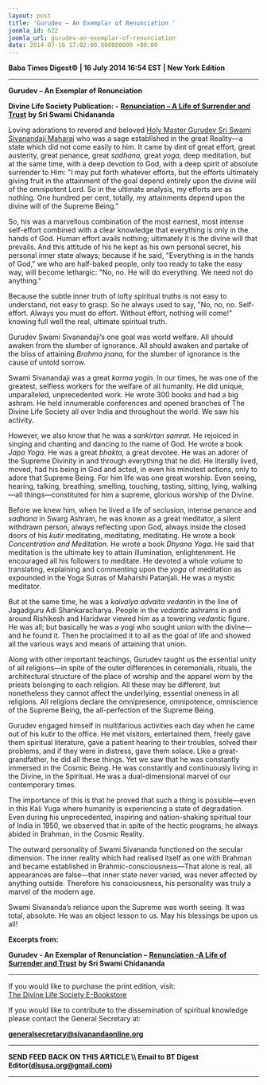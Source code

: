 ```yaml
---
layout: post
title: 'Gurudev – An Exemplar of Renunciation '
joomla_id: 622
joomla_url: gurudev-an-exemplar-of-renunciation
date: 2014-07-16 17:02:00.000000000 +00:00
---
```

  




































**Baba Times Digest© | 16 July 2014 16:54 EST | New York Edition**

* * *  



 **Gurudev – An Exemplar of Renunciation**



**Divine Life Society Publication: -** [**Renunciation – A Life of Surrender and Trust**](http://www.dlshq.org/discourse/jun2007.htm) **by Sri Swami Chidananda**

Loving adorations to revered and beloved [Holy Master Gurudev Sri Swami Sivanandaji Maharaj](http://www.dlshq.org/saints/siva.htm) who was a sage established in the great Reality—a state which did not come easily to him. It came by dint of great effort, great austerity, great penance, great _sadhana,_ great _yoga,_ deep meditation, but at the same time, with a deep devotion to God, with a deep spirit of absolute surrender to Him: "I may put forth whatever efforts, but the efforts ultimately giving fruit in the attainment of the goal depend entirely upon the divine will of the omnipotent Lord. So in the ultimate analysis, my efforts are as nothing. One hundred per cent, totally, my attainments depend upon the divine will of the Supreme Being."

So, his was a marvellous combination of the most earnest, most intense self-effort combined with a clear knowledge that everything is only in the hands of God. Human effort avails nothing; ultimately it is the divine will that prevails. And this attitude of his he kept as his own personal secret, his personal inner state always; because if he said, "Everything is in the hands of God," we who are half-baked people, only too ready to take the easy way, will become lethargic: "No, no. He will do everything. We need not do anything."

Because the subtle inner truth of lofty spiritual truths is not easy to understand, not easy to grasp. So he always used to say, "No, no, no. Self-effort. Always you must do effort. Without effort, nothing will come!" knowing full well the real, ultimate spiritual truth.

Gurudev Swami Sivanandaji’s one goal was world welfare. All should awaken from the slumber of ignorance. All should awaken and partake of the bliss of attaining _Brahma jnana,_ for the slumber of ignorance is the cause of untold sorrow.

Swami Sivanandaji was a great _karma yogin._ In our times, he was one of the greatest, selfless workers for the welfare of all humanity. He did unique, unparalleled, unprecedented work. He wrote 300 books and had a big ashram. He held innumerable conferences and opened branches of The Divine Life Society all over India and throughout the world. We saw his activity.

However, we also know that he was a _sankirtan samrat._ He rejoiced in singing and chanting and dancing to the name of God. He wrote a book _Japa Yoga_. He was a great _bhakta,_ a great devotee. He was an adorer of the Supreme Divinity in and through everything that he did. He literally lived, moved, had his being in God and acted, in even his minutest actions, only to adore that Supreme Being. For him life was one great worship. Even seeing, hearing, talking, breathing, smelling, touching, tasting, sitting, lying, walking—all things—constituted for him a supreme, glorious worship of the Divine.

Before we knew him, when he lived a life of seclusion, intense penance and _sadhana_ in Swarg Ashram, he was known as a great meditator, a silent withdrawn person, always reflecting upon God, always inside the closed doors of his _kutir_ meditating, meditating, meditating. He wrote a book _Concentration and Meditation._ He wrote a book _Dhyana Yoga_. He said that meditation is the ultimate key to attain illumination, enlightenment. He encouraged all his followers to meditate. He devoted a whole volume to translating, explaining and commenting upon the _yoga_ of meditation as expounded in the Yoga Sutras of Maharshi Patanjali. He was a mystic meditator.

But at the same time, he was a _kaivalya advaita vedantin_ in the line of Jagadguru Adi Shankaracharya. People in the _vedantic_ ashrams in and around Rishikesh and Haridwar viewed him as a towering _vedantic_ figure. He was all; but basically he was a yogi who sought union with the divine—and he found it. Then he proclaimed it to all as the goal of life and showed all the various ways and means of attaining that union.

Along with other important teachings, Gurudev taught us the essential unity of all religions—in spite of the outer differences in ceremonials, rituals, the architectural structure of the place of worship and the apparel worn by the priests belonging to each religion. All these may be different, but nonetheless they cannot affect the underlying, essential oneness in all religions. All religions declare the omnipresence, omnipotence, omniscience of the Supreme Being, the all-perfection of the Supreme Being.

Gurudev engaged himself in multifarious activities each day when he came out of his kutir to the office. He met visitors, entertained them, freely gave them spiritual literature, gave a patient hearing to their troubles, solved their problems, and if they were in distress, gave them solace. Like a great-grandfather, he did all these things. Yet we saw that he was constantly immersed in the Cosmic Being. He was constantly and continuously living in the Divine, in the Spiritual. He was a dual-dimensional marvel of our contemporary times.

The importance of this is that he proved that such a thing is possible—even in this Kali Yuga where humanity is experiencing a state of degradation. Even during his unprecedented, inspiring and nation-shaking spiritual tour of India in 1950, we observed that in spite of the hectic programs, he always abided in Brahman, in the Cosmic Reality.

The outward personality of Swami Sivananda functioned on the secular dimension. The inner reality which had realised itself as one with Brahman and became established in Brahmic-consciousness—That alone is real, all appearances are false—that inner state never varied, was never affected by anything outside. Therefore his consciousness, his personality was truly a marvel of the modern age.

Swami Sivananda’s reliance upon the Supreme was worth seeing. It was total, absolute. He was an object lesson to us. May his blessings be upon us all!

**Excerpts from:**

**Gurudev - An Exemplar of Renunciation –** [**Renunciation -A Life of Surrender and Trust**](http://www.dlshq.org/discourse/jun2007.htm) **by Sri Swami Chidananda**



* * *  












If you would like to purchase the print edition, visit:   
[The Divine Life Society E-Bookstore](http://www.dlshq.org/download/download.htm)

If you would like to contribute to the dissemination of spiritual knowledge please contact the General Secretary at:

[**generalsecretary@sivanandaonline.org**](mailto:generalsecretary@sivanandaonline.org?subject=Contribution%20to%20Dissemination%20of%20Spiritual%20Knowledge)

* * *

**SEND FEED BACK ON THIS ARTICLE \\\ Email to BT Digest Editor[](mailto:dlsusa.org@gmail.com?subject=DLS%20Posts)(dlsusa.org@gmail.com)**

* * *

  
